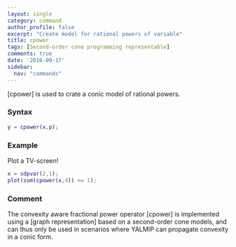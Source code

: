 ```yaml
---
layout: single
category: command
author_profile: false
excerpt: "Create model for rational powers of variable"
title: cpower
tags: [Second-order cone programming representable]
comments: true
date: '2016-09-17'
sidebar:
  nav: "commands"
---
```


[cpower] is used to crate a conic model of rational powers.

### Syntax

````matlab
y = cpower(x,p);
````

### Example

Plot a TV-screen!

````matlab
x = sdpvar(2,1);
plot(sum(cpower(x,4)) <= 1);
````

### Comment

The convexity aware fractional power operator [cpower] is implemented using a [graph representation] based on a second-order cone models, and can thus only be used in scenarios where YALMIP can propagate convexity in a conic form.
